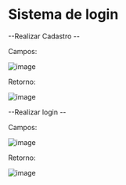 # Sistema de login

--Realizar Cadastro --

Campos:

![image](https://user-images.githubusercontent.com/68115778/137229971-de673b4c-e182-4a64-928e-8ce8b1e94359.png)

Retorno:

![image](https://user-images.githubusercontent.com/68115778/137230010-a3c4895e-0a20-4344-ae53-b525f1259229.png)

--Realizar login --

Campos: 

![image](https://user-images.githubusercontent.com/68115778/137230057-7f03e659-92af-42bd-99ef-9636bd398691.png)

Retorno: 

![image](https://user-images.githubusercontent.com/68115778/137230098-66c72ef9-eecb-46ea-ba34-670092901420.png)
